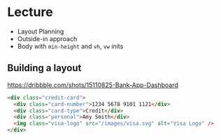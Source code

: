 # Lecture

- Layout Planning
- Outside-in approach
- Body with `min-height` and `vh`, `vw` inits

## Building a layout

https://dribbble.com/shots/15110825-Bank-App-Dashboard

```html
<div class="credit-card">
  <div class="card-number">1234 5678 9101 1121</div>
  <div class="card-type">Credit</div>
  <div class="personal">Amy Smith</div>
  <img class="visa-logo" src="/images/visa.svg" alt="Visa Logo" />
</div>
```
